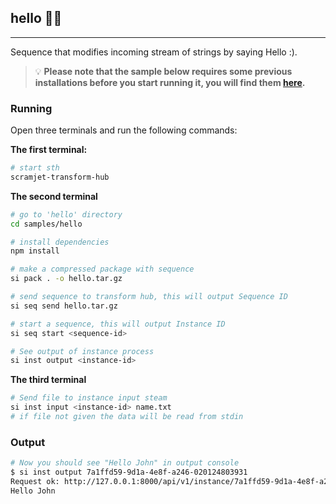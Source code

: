 ## hello 🙋‍♂️
----
Sequence that modifies incoming stream of strings by saying Hello :).

> :bulb: **Please note that the sample below requires some previous installations before you start running it, you will find them [here](../../README.md#3-install-scramjet-transform-hub).**

### Running
Open three terminals and run the following commands:

**The first terminal:**
```bash
# start sth
scramjet-transform-hub
```

**The second terminal**
```bash
# go to 'hello' directory
cd samples/hello

# install dependencies
npm install

# make a compressed package with sequence
si pack . -o hello.tar.gz

# send sequence to transform hub, this will output Sequence ID
si seq send hello.tar.gz

# start a sequence, this will output Instance ID
si seq start <sequence-id>

# See output of instance process
si inst output <instance-id>
```
**The third terminal**
```bash
# Send file to instance input steam
si inst input <instance-id> name.txt
# if file not given the data will be read from stdin
```
<!-- TODO Delete when the issue is solved
Issue created for reading data from stdin https://github.com/scramjetorg/transform-hub/issues/165 -------ISSUE SOLVED!!! awaits release
-->
### Output

```bash
# Now you should see "Hello John" in output console
$ si inst output 7a1ffd59-9d1a-4e8f-a246-020124803931
Request ok: http://127.0.0.1:8000/api/v1/instance/7a1ffd59-9d1a-4e8f-a246-020124803931/output status: 200 OK
Hello John
```